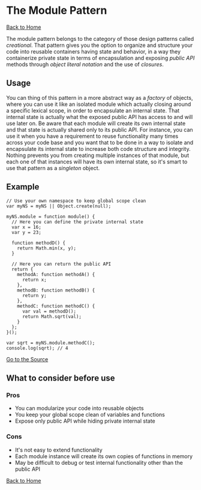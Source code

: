 # The Module Pattern #

[Back to Home](../../../)

The module pattern belongs to the category of those design patterns called *creational*. That pattern gives you the option to organize and structure your code into reusable containers having state and behavior, in a way they containerize private state in terms of encapsulation and exposing *public API* methods through *object literal notation* and the use of *closures*.

## Usage ##

You can thing of this pattern in a more abstract way as a *factory* of objects, where you can use it like an isolated module which actually closing around a specific lexical scope, in order to encapsulate an internal state. That internal state is actually what the exposed public API has access to and will use later on. Be aware that each module will create its own internal state and that state is actually shared only to its public API. For instance, you can use it when you have a requirement to reuse functionality many times across your code base and you want that to be done in a way to isolate and encapsulate its internal state to increase both code structure and integrity. Nothing prevents you from creating multiple instances of that module, but each one of that instances will have its own internal state, so it's smart to use that pattern as a *singleton* object.

## Example ##

```
// Use your own namespace to keep global scope clean
var myNS = myNS || Object.create(null);

myNS.module = function module() {
  // Here you can define the private internal state
  var x = 16;
  var y = 23;

  function methodD() {
    return Math.min(x, y);
  }

  // Here you can return the public API
  return {
    methodA: function methodA() {
      return x;
    },
    methodB: function methodB() {
      return y;
    },
    methodC: function methodC() {
      var val = methodD();
      return Math.sqrt(val);
    }
  };
}();

var sqrt = myNS.module.methodC();
console.log(sqrt); // 4
```

[Go to the Source](index.js)

## What to consider before use ##

### Pros ###
* You can modularize your code into reusable objects
* You keep your global scope clean of variables and functions
* Expose only public API while hiding private internal state

### Cons ###
* It's not easy to extend functionality
* Each module instance will create its own copies of functions in memory
* May be difficult to debug or test internal functionality other than the public API

[Back to Home](../../../)
